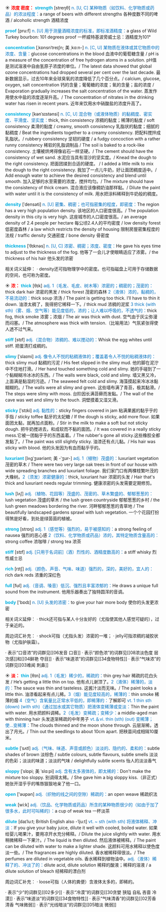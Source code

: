 ☀ <font color="red">**浓度 密度：**</font>
<font color="sky blue">**strength**</font> [streŋθ] 
<font color="#0070c0">n. [U, C] 某种物质（如饮料、化学物质或药品）的浓淡程度：</font>a range of beers with different strengths 各种度数不同的啤酒 / alcoholic strength 酒精浓度
                               
<font color="sky blue">**proof**</font> [pru:f]
<font color="#0070c0">n. [U] 用于测量酒精浓度的标准，即标准酒精度：</font>a glass of Wild Turkey bourbon: 101 degrees proof 一杯威特基波旁威士忌：酒精度为101° 

<font color="sky blue">**concentration**</font> [ˌkɒnsnˈtreɪʃn; 美 ˌkɑ:n-]
<font color="#0070c0">n. [C, U] 某物质在液体或其它物质中的浓度、含量：</font>glucose concentrations in the blood 血液中的葡萄糖含量 / pH is a measure of the concentration of free hydrogen atoms in a solution. pH值是测试溶液中自由氢原子浓度的单位。/ The latest data showed that global ozone concentrations had dropped several per cent over the last decade. 最新数据显示，过去10年来全球臭氧的浓度降低了几个百分点。/ calcium, glucose, oxygen, salt concentration 钙的含量；葡葡糖的浓度；氧的含量；盐的浓度 / Evaporation gradually increases the salt concentration of the water. 蒸发作用使水中盐的浓度逐渐升高。/ The concentration of nitrates in the drinking water has risen in recent years. 近年来饮用水中硝酸盐的浓度升高了。
            
<font color="sky blue">**consistency**</font> [kənˈsɪstənsi]
<font color="#0070c0">n. [C, U] 混合物（或液体物质）的黏稠度、密实度、平滑度、坚实度：</font>thick, thin consistency 浓稠的黏度；稀薄的黏度 / soft consistency 柔滑的黏度 / creamy, smooth consistency 乳脂状的黏度；细腻的黏稠度 / Beat the ingredients together to a creamy consistency. 把配料搅拌成乳脂状。/ rubbery consistency 坚韧的硬度 / a fudgy concoction with a rather runny consistency 稀软的乳脂调制品 / The soil is baked to a rock-like consistency. 土壤被烘烤得像岩石一样坚硬。/ The cement should have the consistency of wet sand. 水泥应当具有湿沙的坚实度。/ Knead the dough to the right consistency. 把面团揉到合适的硬度。 / I added a little milk to mix the dough to the right consistency. 我加了一点儿牛奶，好让面团稠度适中。/ Add enough water to achieve the desired consistency and blend until smooth. 加入足够的水至需要的浓度，搅拌均匀。/ The mixture should have the consistency of thick cream. 混合液应该像稠奶油那样黏。/ Dilute the paint with water until it is the consistency of milk. 用水把涂料稀释到牛奶般的稠度。

<font color="sky blue">**density**</font> [ˈdensəti]
<font color="#0070c0">n. [U] 密集、稠密；也可指密集的程度，即密度：</font>The region has a very high population density. 该地区的人口密度很高。/ The population density in this city is very high. 这座城市的人口密度很高。/ an average density of 2.4 people per hectare 每公顷2.4人的平均密度 / low density forest 低密度森林 / a law which restricts the density of housing 限制房屋密集程度的法规 / traffic density 交通密度 / bone density 骨密度
           
<font color="sky blue">**thickness**</font> [ˈθɪknəs]
<font color="#0070c0">n. [U, C] 浓密、稠密；浓度、密度：</font>He gave his eyes time to adjust to the thickness of the fog. 他等了一会儿才使眼睛适应了浓雾。/ the thickness of his hair 他头发的浓密

相关词义延伸：
· density还可指物理学中的密度。也可指磁盘上可用于存储数据的空间，也可称为密度。

☀ <font color="red">**浓：**</font>
<font color="sky blue">**thick**</font> [θɪk] 
<font color="#0070c0">adj. 1（毛发、毛皮、树木等）浓密的；稠密的；茂密的：</font>thick dark hair 浓密的黑发 / thick forest 茂密的森林 <font color="#0070c0">2（液体）浓的，黏稠的，不易流动的：</font>thick soup 浓汤 / The paint is getting too thick. I’ll have to thin it down. 油漆太稠了，我得把它稀释一下。/ thick mud 浓稠的泥浆 <font color="#0070c0">3 thick (with sth)（雾、烟、空气等）能见度低的，浓的；让人难以呼吸的，不透气的：</font>thick fog, thick smoke 浓雾；浓烟 / The air was thick with dust. 空气由于灰尘弥漫而闷塞。/ The atmosphere was thick with tension.（比喻用法）气氛紧张得使人透不过气来。
                 
<font color="sky blue">**stiff**</font> [stɪf]
<font color="#0070c0">adj.（混合物）浓稠的、难以搅动的：</font>Whisk the egg whites until stiff. 把蛋清打成稠的。
           
<font color="sky blue">**slimy**</font> [ˈslaɪmi]
<font color="#0070c0">adj. 像令人不悦的粘稠液体的；覆盖着令人不悦的粘稠液体的：</font>thick slimy mud 黏稠的污泥 / His feet slipped in the slimy mud. 他的脚在泥泞中不住地打滑。/ Her hand touched something cold and slimy. 她的手碰到了一个黏糊糊冷冰冰的东西。/ The walls were black, cold and slimy. 墙又黑又冷，上面满是黏湿的污迹。/ The seaweed felt cold and slimy. 海藻摸起来冷冰冰黏糊糊的。/ The walls were all slimy and green. 这些墙布满了青苔，极其黏滑。/ The steps were slimy with moss. 台阶因长满苔藓而发黏。/ The wall of the cave was wet and slimy to the touch. 洞壁摸着又湿又滑。
           
<font color="sky blue">**sticky**</font> [ˈstɪki]
<font color="#0070c0">adj. 黏性的：</font>sticky fingers covered in jam 粘满果酱的黏乎乎的手指 / sticky toffee 黏牙的太妃糖 / If the dough is sticky, add more flour. 如果面团太黏，就再加点面粉。/ Stir in the milk to make a soft but not sticky dough. 把牛奶搅进去，和成软而不黏的面团。/ It was covered in a really sticky mess.它被一团黏乎乎的东西盖着。/ The rubber's gone all sticky.这些橡胶全都发黏了。/ The paint was still slightly sticky. 油漆还有点儿黏。/ His hair was sticky with blood. 他的头发因为有血而黏乎乎的。

<font color="sky blue">**luxuriant**</font> [lʌgˈʒʊəriənt; 美 -ˈʒʊr-]
<font color="#0070c0">adj. 1（植物）茂盛的：</font>luxuriant vegetation 茂密的草木 / There were two very large oak trees in front of our house with wide spreading branches and luxuriant foliage. 我们家门口有两棵枝繁叶茂的大橡树。<font color="#0070c0">2（须发）浓密健康的：</font>thick, luxuriant hair 浓密的头发 / Hair that's thick and luxuriant needs regular trimming. 健康浓密的头发需要定期修剪。
           
<font color="sky blue">**lush**</font> [lʌʃ]
<font color="#0070c0">adj.（植物、花园等）茂盛的、茂密的、草木繁盛的、郁郁葱葱的：</font>lush vegetation 茂盛的草木 / the lush green countryside 郁郁葱葱的乡村 / the lush green meadows bordering the river. 河畔郁郁葱葱的青草地 / The beautifully landscaped gardens sprawl with lush vegetation. 一个个花园打扮得煞是好看，到处是绿茵茵的植被。

<font color="sky blue">**strong**</font> [strɒŋ] 
<font color="#0070c0">adj. 1（感觉等）强烈的，易于被感知的：</font>a strong feeling of nausea 强烈的恶心感 <font color="#0070c0">2（饮料、化学物质或药品）浓的，其特定物质含量高的：</font>strong coffee 浓咖啡 / strong tea 浓茶 
           
<font color="sky blue">**stiff**</font> [stɪf]
<font color="#0070c0">adj. [只用于名词前]（酒）烈性的、酒精度数高的：</font>a stiff whisky 烈性威士忌

<font color="sky blue">**rich**</font> [rɪtʃ] 
<font color="#0070c0">adj.（颜色、声音、气味、味道）强烈的，深的，美好的，宜人的：</font>rich dark reds 浓重的深红色

<font color="sky blue">**full**</font> [fʊl] 
<font color="#0070c0">adj.（音调、嗓音）低沉、强烈且丰富浓郁的：</font>He draws a unique full sound from the instrument. 他用乐器奏出了独特圆浑的音调。

<font color="sky blue">**body**</font> ['bɒdɪ] 
<font color="#0070c0">n. [U] 头发的浓密：</font>to give your hair more body 使你的头发更浓密

相关词义延伸：
· thick还可指与某人十分友好的（尤指使其他人感觉可疑的），过于亲近的。

周边词汇补充：
· shock可指（尤指头发）浓密的一堆；
· jelly可指浓稠的凝胶状物（尤指护肤霜）。

· 表示“口音浓”的词群见[[06发音 口音]]
· 表示“颜色浓”的词群见[[08浓淡色度 层次感]]和[[04鲜艳 夺目]]
· 表示“味道浓”的词群见[[34食物特性]]
· 表示“气味浓”的词群见[[03难闻 刺鼻]]

☀ <font color="red">**淡：**</font>
<font color="sky blue">**thin**</font> [θɪn] 
<font color="#0070c0">adj. 1（毛发）稀少的，稀疏的：</font>thin grey hair 稀疏的花白头发 / He’s getting a little thin on top. 他有点儿谢顶了。<font color="#0070c0">2（液体）稀薄的，淡的：</font>The sauce was thin and tasteless. 这酱汁淡而无味。/ The paint looks a little thin. 油漆看起来有点儿稀。<font color="#0070c0">3（烟）能见度较高的，稀薄的：</font>thin smoke 稀薄的烟 <font color="#0070c0">4（空气）含氧量比正常水平低的，即稀薄的：</font>了解即可 <font color="#0070c0">vt. 1 thin sth (down) (with sth)（通过加水或其它物质）把液体变稀薄或变淡：</font>Thin the paint with water. 用水把颜料调稀。<font color="#0070c0">2（毛发）变稀疏；变稀少：</font>a middle-aged man with thinning hair 头发逐渐稀疏的中年男子 <font color="#0070c0">vt.＆vi. thin (sth) (out) 变稀薄；使…变稀薄：</font>The clouds thinned and the moon shone through. 云层渐稀，透出了月光。/ Thin out the seedlings to about 10cm apart. 把秧苗间成相隔10厘米。
                      
<font color="sky blue">**subtle**</font> [ˈsʌtl]
<font color="#0070c0">adj.（气味、味道、声音或颜色）淡淡的、隐约的、柔和的：</font>subtle shades of brown 淡棕色 / subtle colours, subtle flavours, subtle smells 淡淡的色彩；淡淡的味道；淡淡的气味 / delightfully subtle scents 怡人的淡淡香气

<font color="sky blue">**sloppy**</font> [ˈslɒpi; 美 ˈslɑ:pi]
<font color="#0070c0">adj. 含有太多液体的，即太稀的：</font>Don't make the mixture too sloppy. 别调得太稀。/ She gave him a big sloppy kiss.（非正式）她张开湿乎乎的嘴唇狠狠地亲了他一口。

<font color="sky blue">**open**</font> ['əʊpən] 
<font color="#0070c0">adj.（织物的线之间的空隙）稀疏的：</font>an open weave 稀疏织法

<font color="sky blue">**weak**</font> [wi:k] 
<font color="#0070c0">adj.（饮品、化学物质或药品）所含的某种物质很少的（如由于加了很多水，此时可叫稀的）：</font>a cup of weak tea 一杯淡茶
           
<font color="sky blue">**dilute**</font> [daɪˈlu:t; British English also -ˈlju:t]
<font color="#0070c0">vt. ~ sth (with sth) 将液体稀释、冲淡：</font>If you give your baby juice, dilute it well with cooled, boiled water. 如果给婴儿喝果汁，要用凉开水充分稀释。/ Dilute the juice slightly with water. 用水稍微稀释一下果汁。/ The liquid is then diluted. 然后液体被稀释。/ The paint can be diluted with water to make a lighter shade. 这颜料可用水稀释以使色度淡一些。/ The fragrances are highly diluted. 香水被稀释得很淡。/ The perfumes are diluted in vegetable oils. 香水稀释到植物油中。<font color="#0070c0">adj.（液体）稀释了的、冲淡了的：</font>dilute acid, dilute solution 稀释的酸液；稀释的溶液 / a dilute solution of bleach 经稀释的漂白剂

周边词汇补充：
· loose可指（人体的粪便）含液体太多的，即稀的。

· 表示“少”的词群见[[02多少]]
· 表示“冷漠”的词群见[[30贪婪 狭隘 自私 吝啬 冷漠]]
· 表示“味道淡”的词群见[[34食物特性]]
· 表示“气味清香”的词群见[[02芳香 清香 气味微弱]]
· 表示“光线暗淡”的词群见[[05暗淡 微弱]]
